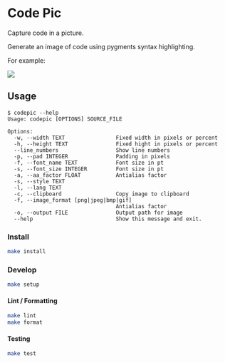 # Code Pic

Capture code in a picture.

Generate an image of code using pygments syntax highlighting.

For example:

![](docs/test.png)

## Usage

```text
$ codepic --help
Usage: codepic [OPTIONS] SOURCE_FILE

Options:
  -w, --width TEXT                Fixed width in pixels or percent
  -h, --height TEXT               Fixed hight in pixels or percent
  --line_numbers                  Show line numbers
  -p, --pad INTEGER               Padding in pixels
  -f, --font_name TEXT            Font size in pt
  -s, --font_size INTEGER         Font size in pt
  -a, --aa_factor FLOAT           Antialias factor
  -s, --style TEXT
  -l, --lang TEXT
  -c, --clipboard                 Copy image to clipboard
  -f, --image_format [png|jpeg|bmp|gif]
                                  Antialias factor
  -o, --output FILE               Output path for image
  --help                          Show this message and exit.
```

### Install

```sh
make install
```

### Develop

```sh
make setup
```

#### Lint / Formatting

```sh
make lint
make format
```


#### Testing

```sh
make test
```
